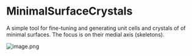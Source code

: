 # MinimalSurfaceCrystals
A simple tool for fine-tuning and generating unit cells and crystals of of minimal surfaces. The focus is on their medial axis (skeletons).

![image](images/result).png
